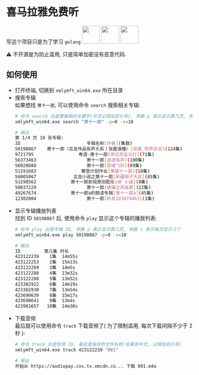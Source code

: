 # 喜马拉雅免费听
写这个项目只是为了学习 `golang`
<image src="./readmes/gopher-pilot-bust.svg" height=48>
<image src="./readmes/gopher-dancer.png" height=48>
<image src="./readmes/gopher-gin.png" height=48>  

⚠ 不开源是为防止滥用, 只是简单加密没有恶意代码.  

## 如何使用
* 打开终端, 切换到 `xmlymft_win64.exe` 所在目录  
* 搜索专辑  
  如果想找 `萧十一郎`, 可以使用命令 `search` 搜索相关专辑:  
  ```sh
  # 命令 search 后是要搜索的关键字(中文记得加双引号), 参数 p 表示显示第几页, 参数 s 表示每页显示几个
  xmlymft_win64.exe search "萧十一郎" -p=0 -s=10

  # 输出
  第 1/4 页 10 张专辑:
  ID                         专辑名称[作者](集数)
  50198867    萧十一郎（古龙作品有声大系丨张震演播）[张震_牧声志合](124集)
  9721795                 粤语-萧十一郎[伊瓜苏走马灯](71集)
  56373463                   萧十一郎[迷途有声](100集)
  56028088                   萧十一郎[思绪飞仰](89集)
  51291683                 攀登计划作业[萧骏十一郎](18集)
  56005067              古龙小说之萧十一郎[新疆胡子大叔](85集)
  51290562             萧十一郎影视原创配乐[柳_小迪](8集)
  50037229                   萧十一郎[唐璜之舟高更](22集)
  49267674             萧十一郎a的朗读专辑[萧十一郎a](45集)
  12302004                   萧十一郎[听友101074463](1集)
  ```
* 显示专辑播放列表  
  找到 ID `50198867` 后, 使用命令 `play` 显示这个专辑的播放列表:  
  ```sh
  # 命令 play 后是专辑 ID, 参数 p 表示显示第几页, 参数 s 表示每页显示几个
  xmlymft_win64.exe play 50198867 -p=0 -s=10

  # 输出
  ID         第几集 时长
  423122239    1集  14m55s
  423122253    2集  15m13s
  423122269    3集  14m5s
  423122280    4集  13m32s
  423122288    5集  13m52s
  423382922    6集  14m19s
  423382930    7集  13m54s
  423690639    8集  15m17s
  423690641    9集  13m4s
  423961657   10集  14m30s
  ```
* 下载音频  
  最后就可以使用命令 `track` 下载音频了( 为了限制滥用, 每次下载间隔不少于 2秒 ): 
  ```sh
  # 命令 track 后是音频 ID, 最后是保存的文件名称(如果有中文, 记得加双引号)
  xmlymft_win64.exe track 423122239 "001"

  # 输出
  开始从 https://audiopay.cos.tx.xmcdn.co... 下载 001.m4a
  ```
